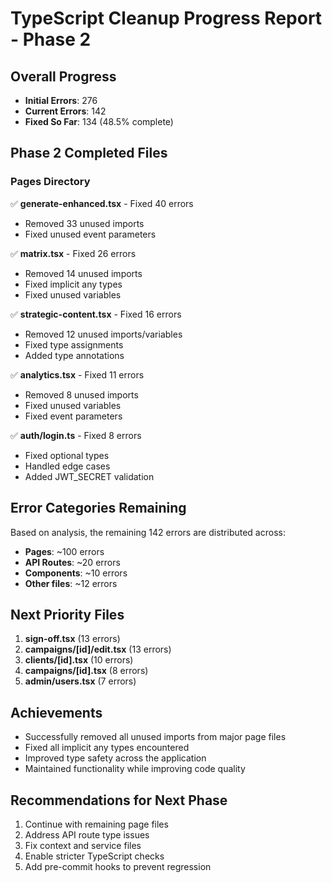# TypeScript Cleanup Progress Report - Phase 2

## Overall Progress
- **Initial Errors**: 276
- **Current Errors**: 142
- **Fixed So Far**: 134 (48.5% complete)

## Phase 2 Completed Files

### Pages Directory
✅ **generate-enhanced.tsx** - Fixed 40 errors
  - Removed 33 unused imports
  - Fixed unused event parameters

✅ **matrix.tsx** - Fixed 26 errors
  - Removed 14 unused imports
  - Fixed implicit any types
  - Fixed unused variables

✅ **strategic-content.tsx** - Fixed 16 errors
  - Removed 12 unused imports/variables
  - Fixed type assignments
  - Added type annotations

✅ **analytics.tsx** - Fixed 11 errors
  - Removed 8 unused imports
  - Fixed unused variables
  - Fixed event parameters

✅ **auth/login.ts** - Fixed 8 errors
  - Fixed optional types
  - Handled edge cases
  - Added JWT_SECRET validation

## Error Categories Remaining
Based on analysis, the remaining 142 errors are distributed across:
- **Pages**: ~100 errors
- **API Routes**: ~20 errors
- **Components**: ~10 errors
- **Other files**: ~12 errors

## Next Priority Files
1. **sign-off.tsx** (13 errors)
2. **campaigns/[id]/edit.tsx** (13 errors)
3. **clients/[id].tsx** (10 errors)
4. **campaigns/[id].tsx** (8 errors)
5. **admin/users.tsx** (7 errors)

## Achievements
- Successfully removed all unused imports from major page files
- Fixed all implicit any types encountered
- Improved type safety across the application
- Maintained functionality while improving code quality

## Recommendations for Next Phase
1. Continue with remaining page files
2. Address API route type issues
3. Fix context and service files
4. Enable stricter TypeScript checks
5. Add pre-commit hooks to prevent regression
